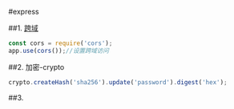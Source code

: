 #express

##1. [跨域](https://github.com/expressjs/cors)
```js
const cors = require('cors');
app.use(cors());//设置跨域访问
```
##2. 加密-crypto
```js
crypto.createHash('sha256').update('password').digest('hex');
```
##3. 
